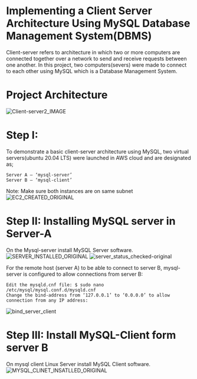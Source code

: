 # Implementing a Client Server Architecture Using MySQL Database Management System(DBMS)

Client-server refers to architecture in which two or more computers are connected together over a network to send and receive requests between one another. In this project, two computers(severs) were made to connect to each other using MySQL which is a Database Management System. 

# Project Architecture
![Client-server2_IMAGE](https://user-images.githubusercontent.com/122198373/211237432-e6565178-9aad-4702-99db-02a0cc26aaed.png)


# Step I:
To demonstrate a basic client-server architecture using MySQL, two virtual servers(ubuntu 20.04 LTS) were launched in AWS cloud and are designated as;

    Server A – ‘mysql-server’
    Server B – ‘mysql-client’
Note: Make sure both instances are on same subnet
![EC2_CREATED_ORIGINAL](https://user-images.githubusercontent.com/122198373/211241415-b798cc99-3841-4c2f-82f8-04b64a718beb.png)

 
# Step II: Installing MySQL server in Server-A
On the Mysql-server  install MySQL Server software. 
![SERVER_INSTALLED_ORIGINAL](https://user-images.githubusercontent.com/122198373/211242412-f3148b34-5001-4f5b-8649-f2417fcadd85.png)
![server_status_checked-original](https://user-images.githubusercontent.com/122198373/211242789-45dfe6c1-d9a5-434b-b161-488d4707ca58.png)


For the remote host (server A) to be able to connect to server B, mysql-server is configured to allow connections from server B:

    Edit the mysqld.cnf file: $ sudo nano /etc/mysql/mysql.conf.d/mysqld.cnf
    Change the bind-address from ‘127.0.0.1’ to ‘0.0.0.0’ to allow connection from any IP address: 
    
  ![bind_server_client](https://user-images.githubusercontent.com/122198373/211243901-bfea8a3f-2757-403a-8689-37245003955a.png)  


# Step III: Install MySQL-Client form server B
On mysql client Linux Server install MySQL Client software. 
![MYSQL_CLINET_INSATLLED_ORIGINAL](https://user-images.githubusercontent.com/122198373/211243301-4ee1ea97-0856-40e8-ad95-713e489f00ac.png)
